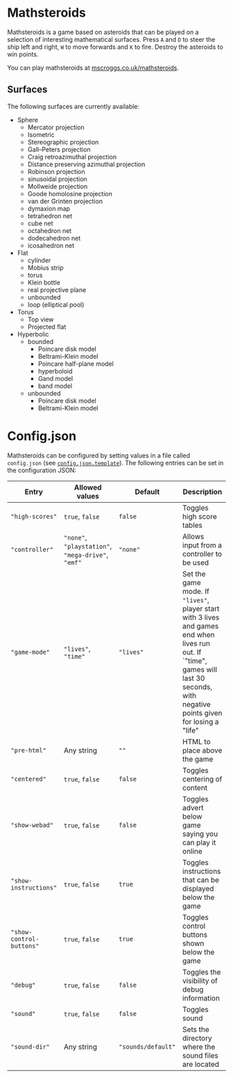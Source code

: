 # Mathsteroids
Mathsteroids is a game based on asteroids that can be played on a selection of interesting mathematical surfaces.
Press `A` and `D` to steer the ship left and right, `W` to move forwards and `K` to fire. Destroy the asteroids to win points.

You can play mathsteroids at [mscroggs.co.uk/mathsteroids](http://www.mscroggs.co.uk/mathsteroids).

## Surfaces
The following surfaces are currently available:

* Sphere
  * Mercator projection
  * Isometric
  * Stereographic projection
  * Gall–Peters projection
  * Craig retroazimuthal projection
  * Distance preserving azimuthal projection
  * Robinson projection
  * sinusoidal projection
  * Mollweide projection
  * Goode homolosine projection
  * van der Grinten projection
  * dymaxion map
  * tetrahedron net
  * cube net
  * octahedron net
  * dodecahedron net
  * icosahedron net
* Flat
  * cylinder
  * Mobius strip
  * torus
  * Klein bottle
  * real projective plane
  * unbounded
  * loop (elliptical pool)
* Torus
  * Top view
  * Projected flat
* Hyperbolic
  * bounded
    * Poincare disk model
    * Beltrami-Klein model
    * Poincare half-plane model
    * hyperboloid
    * Gand model
    * band model
  * unbounded
    * Poincare disk model
    * Beltrami-Klein model

# Config.json
Mathsteroids can be configured by setting values in a file called `config.json`
(see [`config.json.template`](config.json.template)). The following entries can be set
in the configuration JSON:

| Entry                    | Allowed values       | Default            | Description |
| ------------------------ | -------------------- | ------------------ | ----------- |
| `"high-scores"`          | `true`, `false`      | `false`            | Toggles high score tables |
| `"controller"`           | `"none"`, `"playstation"`, `"mega-drive"`, `"emf"` | `"none"`           | Allows input from a controller to be used |
| `"game-mode"`            | `"lives"`, `"time"`  | `"lives"`          | Set the game mode. If `"lives"`, player start with 3 lives and games end when lives run out. If `"time", games will last 30 seconds, with negative points given for losing a "life" |
| `"pre-html"`             | Any string           | `""`               | HTML to place above the game |
| `"centered"`             | `true`, `false`      | `false`            | Toggles centering of content |
| `"show-webad"`           | `true`, `false`      | `false`            | Toggles advert below game saying you can play it online |
| `"show-instructions"`    | `true`, `false`      | `true`             | Toggles instructions that can be displayed below the game |
| `"show-control-buttons"` | `true`, `false`      | `true`             | Toggles control buttons shown below the game |
| `"debug"`                | `true`, `false`      | `false`            | Toggles the visibility of debug information |
| `"sound"`                | `true`, `false`      | `false`            | Toggles sound |
| `"sound-dir"`            | Any string           | `"sounds/default"` | Sets the directory where the sound files are located |
